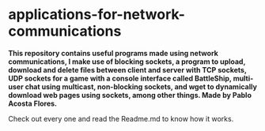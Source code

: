 # applications-for-network-communications

**This repository contains useful programs made using network communications, I make use of blocking sockets, 
a program to upload, download and delete files between client and server with TCP sockets, UDP sockets for 
a game with a console interface called BattleShip, multi-user chat using multicast, non-blocking sockets, 
and wget to dynamically download web pages using sockets, among other things. Made by Pablo Acosta Flores.**

Check out every one and read the Readme.md to know how it works.
